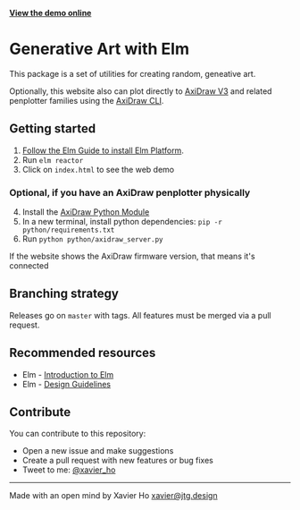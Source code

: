 [**View the demo online**](https://spaxe.github.io/elm-generative/)

# Generative Art with Elm

This package is a set of utilities for creating random, geneative art.

Optionally, this website also can plot directly to [AxiDraw V3](https://www.axidraw.com/) and related penplotter families using the [AxiDraw CLI](https://axidraw.com/doc/cli_api/#introduction).

## Getting started

1.  [Follow the Elm Guide to install Elm Platform](https://guide.elm-lang.org/install.html).
2.  Run `elm reactor`
3.  Click on `index.html` to see the web demo

### Optional, if you have an AxiDraw penplotter physically
4.  Install the [AxiDraw Python Module](https://axidraw.com/doc/cli_api/#installation)
5.  In a new terminal, install python dependencies: `pip -r python/requirements.txt`
6.  Run `python python/axidraw_server.py`

If the website shows the AxiDraw firmware version, that means it's connected

## Branching strategy

Releases go on `master` with tags. All features must be merged via a pull request.

## Recommended resources

- Elm - [Introduction to Elm](https://guide.elm-lang.org/)
- Elm - [Design Guidelines](http://package.elm-lang.org/help/design-guidelines)

## Contribute

You can contribute to this repository:

- Open a new issue and make suggestions
- Create a pull request with new features or bug fixes
- Tweet to me: [@xavier_ho](https://twitter.com/xavier_ho)

---

Made with an open mind by Xavier Ho <xavier@jtg.design>
